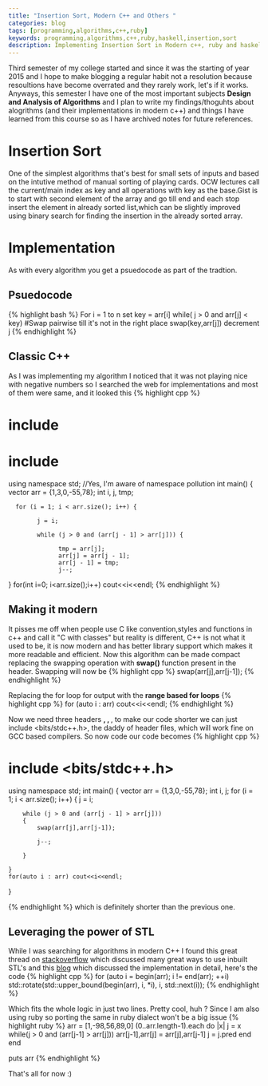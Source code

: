 ```yaml
---
title: "Insertion Sort, Modern C++ and Others "
categories: blog
tags: [programming,algorithms,c++,ruby]
keywords: programming,algorithms,c++,ruby,haskell,insertion,sort
description: Implementing Insertion Sort in Modern c++, ruby and haskell
---
```


Third semester of my college started and since it was the starting of year 2015 and I hope to make blogging a regular habit not a resolution because resoultions have become overrated and they rarely work, let's if it works. Anyways, this semester I have one of the most important subjects **Design and Analysis of Algorithms** and I plan to write my findings/thoguhts about alogrithms (and their implementations in modern c++) and things I have learned from this course so as I have archived notes for future references.

# Insertion Sort

One of the simplest algorithms that's best for small sets of inputs and based on the intutive method of manual sorting of playing cards. OCW lectures call the current/main index as key and all operations with key as the base.Gist is to start with second element of the array and go till end and each stop insert the element in already sorted list,which can be slightly improved using binary search for finding the insertion in the already sorted array.

# Implementation

As with every algorithm you get a psuedocode as part of the tradtion.

## Psuedocode
{% highlight bash %}
For i = 1 to n
   set key = arr[i]
   while( j > 0 and arr[j] < key) #Swap pairwise till it's not in the right place
        swap(key,arr[j])
        decrement j
{% endhighlight %}


## Classic C++

As I was implementing my algorithm I noticed that it was not playing nice with negative numbers so I searched the web for implementations and most of them were same, and it looked this 
{% highlight cpp %}
 # include <iostream>
 # include <vector> 
 using namespace std; //Yes, I'm aware of namespace pollution
 int main()
 {
vector<int> arr = {1,3,0,-55,78};
int i, j, tmp;

      for (i = 1; i < arr.size(); i++) {

            j = i;

            while (j > 0 and (arr[j - 1] > arr[j])) {

                  tmp = arr[j];
                  arr[j] = arr[j - 1];
                  arr[j - 1] = tmp;
                  j--;
}
for(int i=0; i<arr.size();i++)
   cout<<i<<endl;
{% endhighlight %}

## Making it modern

It pisses me off when people use C like convention,styles and functions in c++ and call it "C with classes" but reality is different, C++ is not what it used to be, it is now modern and has better library support which makes it more readable and efficient. Now this algorithm can be made compact replacing the swapping operation with **swap()** function present in the <algorithm> header. Swapping will now be 
{% highlight cpp %}
 swap(arr[j],arr[j-1]);
{% endhighlight %}

Replacing the for loop for output with the **range based for loops** 
{% highlight cpp %}
 for (auto i : arr)
         cout<<i<<endl;
{% endhighlight %}

Now we need three headers **<iostream>, <vector>, <algorithm>**, to make our code shorter we can just include <bits/stdc++.h>, the daddy of header files, which will work fine on GCC based compilers. So now code our code becomes
{% highlight cpp %}
 # include <bits/stdc++.h>
using namespace std;
int main()
{
    vector<int> arr = {1,3,0,-55,78};
    int i, j;
    for (i = 1; i < arr.size(); i++)
    {
        j = i;

        while (j > 0 and (arr[j - 1] > arr[j]))
        {
            swap(arr[j],arr[j-1]);

            j--;

        }

    }
    for(auto i : arr) cout<<i<<endl;
}

{% endhighlight %}
 which is definitely shorter than the previous one.

## Leveraging the power of STL
 While I was searching for algorithms in modern C++ I found this great thread on [stackoverflow](http://stackoverflow.com/questions/24650626/how-to-implement-classic-sorting-algorithms-in-modern-c) which discussed many great ways to use inbuilt STL's and this [blog](http://www.bfilipek.com/2014/12/top-5-beautiful-c-std-algorithms.html#insert) which discussed the implementation in detail, here's the code 
{% highlight cpp %}
for (auto i = begin(arr); i != end(arr); ++i)
    std::rotate(std::upper_bound(begin(arr), i, *i), i, std::next(i));
{% endhighlight %}

Which fits the whole logic in just two lines. Pretty cool, huh ?
Since I am also using ruby so porting the same in ruby dialect won't be a big issue
{% highlight ruby %}
    arr = [1,-98,56,89,0]
    (0..arr.length-1).each do |x|
      j = x
         while(j > 0 and (arr[j-1] > arr[j]))
              arr[j-1],arr[j] = arr[j],arr[j-1]
              j = j.pred
      end
end

puts arr
{% endhighlight %}

That's all for now :)
